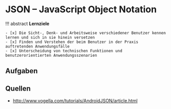 # JSON – JavaScript Object Notation


!!! abstract 
    **Lernziele**

    - [x] Die Sicht-, Denk- und Arbeitsweise verschiedener Benutzer kennen lernen und sich in sie hinein versetzen
    - [x] Finden und Verstehen der beim Benutzer in der Praxis auftretenden Anwendungsfälle
    - [x] Unterscheidung von technischen Funktionen und benutzerorientierten Anwendungsszenarien

## Aufgaben

## Quellen

* <http://www.vogella.com/tutorials/AndroidJSON/article.html>